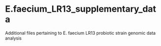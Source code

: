 # E.faecium_LR13_supplementary_data
Additional files pertaining to E. faecium LR13 probiotic strain genomic data analysis
